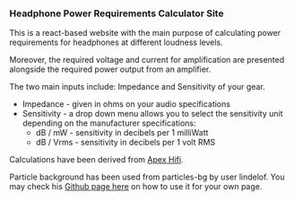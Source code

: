 <h3> Headphone Power Requirements Calculator Site </h3>

This is a react-based website with the main purpose of calculating power requirements for headphones at different loudness levels.

Moreover, the required voltage and current for amplification are presented alongside the required power output from an amplifier.

The two main inputs include: Impedance and Sensitivity of your gear.

* Impedance - given in ohms on your audio specifications
* Sensitivity - a drop down menu allows you to select the sensitivity unit depending on the manufacturer specifications:
  * dB / mW - sensitivity in decibels per 1 milliWatt
  * dB / Vrms - sensitivity in decibels per 1 volt RMS

Calculations have been derived from [Apex Hifi](http://www.apexhifi.com/specs.html).

Particle background has been used from particles-bg by user lindelof.  You may check his [Github page here](https://github.com/lindelof/particles-bg) on how to use it for your own page.
